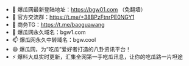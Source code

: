 - 👋 爆瓜网最新登陆地址：https://bgw01.com （免翻墙）
- 👀 官方交流群：https://t.me/+38BPzFtnrPE0NGY1
- 🌱 商务TG：https://t.me/baoguawang
- 💞️ 爆瓜网永久域名：bgw1.com
- 📫 爆瓜网永久中转域名：bgw.cool
- 😄 爆瓜网，为“吃瓜”爱好者打造的八卦资讯平台！
- ⚡ 爆料大瓜实时更新，汇集全网第一手吃瓜讯息，让你的吃瓜路一片坦途

<!---
bgw1com/bgw1com is a ✨ special ✨ repository because its `README.md` (this file) appears on your GitHub profile.
You can click the Preview link to take a look at your changes.
--->
